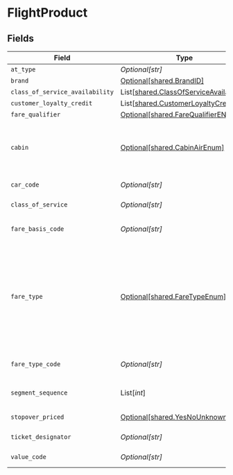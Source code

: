 # FlightProduct


## Fields

| Field                                                                                                       | Type                                                                                                        | Required                                                                                                    | Description                                                                                                 | Example                                                                                                     |
| ----------------------------------------------------------------------------------------------------------- | ----------------------------------------------------------------------------------------------------------- | ----------------------------------------------------------------------------------------------------------- | ----------------------------------------------------------------------------------------------------------- | ----------------------------------------------------------------------------------------------------------- |
| `at_type`                                                                                                   | *Optional[str]*                                                                                             | :heavy_minus_sign:                                                                                          | N/A                                                                                                         | FlightProduct                                                                                               |
| `brand`                                                                                                     | [Optional[shared.BrandID]](../../models/shared/brandid.md)                                                  | :heavy_minus_sign:                                                                                          | N/A                                                                                                         |                                                                                                             |
| `class_of_service_availability`                                                                             | List[[shared.ClassOfServiceAvailability](../../models/shared/classofserviceavailability.md)]                | :heavy_minus_sign:                                                                                          | N/A                                                                                                         |                                                                                                             |
| `customer_loyalty_credit`                                                                                   | List[[shared.CustomerLoyaltyCredit](../../models/shared/customerloyaltycredit.md)]                          | :heavy_minus_sign:                                                                                          | N/A                                                                                                         |                                                                                                             |
| `fare_qualifier`                                                                                            | [Optional[shared.FareQualifierENUM]](../../models/shared/farequalifierenum.md)                              | :heavy_minus_sign:                                                                                          | N/A                                                                                                         |                                                                                                             |
| `cabin`                                                                                                     | [Optional[shared.CabinAirEnum]](../../models/shared/cabinairenum.md)                                        | :heavy_minus_sign:                                                                                          | Specifies the cabin type (e.g. first, business, economy).                                                   | Economy                                                                                                     |
| `car_code`                                                                                                  | *Optional[str]*                                                                                             | :heavy_minus_sign:                                                                                          | The car code                                                                                                | P1234                                                                                                       |
| `class_of_service`                                                                                          | *Optional[str]*                                                                                             | :heavy_minus_sign:                                                                                          | The class of service                                                                                        | F                                                                                                           |
| `fare_basis_code`                                                                                           | *Optional[str]*                                                                                             | :heavy_minus_sign:                                                                                          | Fare basis code                                                                                             | HKG  SU  X/MOW  SU  KGD  598.78                                                                             |
| `fare_type`                                                                                                 | [Optional[shared.FareTypeEnum]](../../models/shared/faretypeenum.md)                                        | :heavy_minus_sign:                                                                                          | Defines the type of fares to return (Only public fares, Only private fares, Only agency private fares, Only |                                                                                                             |
| `fare_type_code`                                                                                            | *Optional[str]*                                                                                             | :heavy_minus_sign:                                                                                          | The ATPCO fare type code                                                                                    | ERU                                                                                                         |
| `segment_sequence`                                                                                          | List[*int*]                                                                                                 | :heavy_check_mark:                                                                                          | The Segment sequence                                                                                        | 23,45,67,89                                                                                                 |
| `stopover_priced`                                                                                           | [Optional[shared.YesNoUnknownEnum]](../../models/shared/yesnounknownenum.md)                                | :heavy_minus_sign:                                                                                          | Yes , No , Unknown                                                                                          |                                                                                                             |
| `ticket_designator`                                                                                         | *Optional[str]*                                                                                             | :heavy_minus_sign:                                                                                          | The ticket designator                                                                                       | BB5662Y                                                                                                     |
| `value_code`                                                                                                | *Optional[str]*                                                                                             | :heavy_minus_sign:                                                                                          | The value code                                                                                              | 365                                                                                                         |